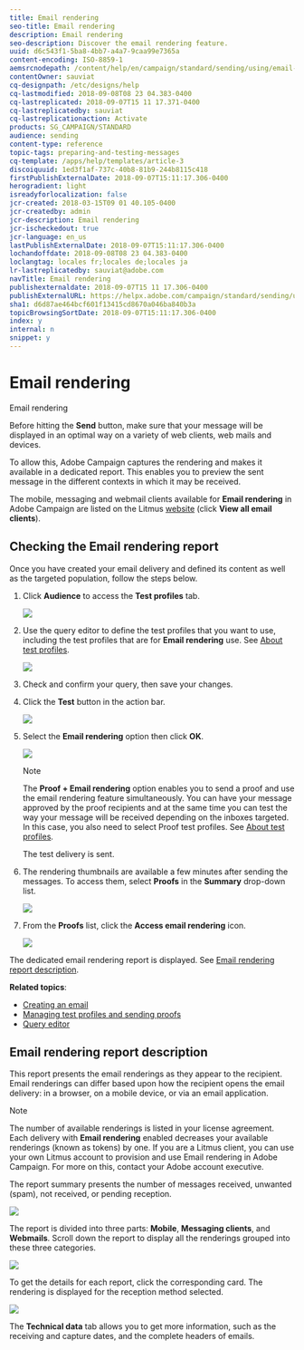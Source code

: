 ```yaml
---
title: Email rendering
seo-title: Email rendering
description: Email rendering
seo-description: Discover the email rendering feature.
uuid: d6c543f1-5ba8-4bb7-a4a7-9caa99e7365a
content-encoding: ISO-8859-1
aemsrcnodepath: /content/help/en/campaign/standard/sending/using/email-rendering
contentOwner: sauviat
cq-designpath: /etc/designs/help
cq-lastmodified: 2018-09-08T08 23 04.383-0400
cq-lastreplicated: 2018-09-07T15 11 17.371-0400
cq-lastreplicatedby: sauviat
cq-lastreplicationaction: Activate
products: SG_CAMPAIGN/STANDARD
audience: sending
content-type: reference
topic-tags: preparing-and-testing-messages
cq-template: /apps/help/templates/article-3
discoiquuid: 1ed3f1af-737c-40b8-81b9-244b8115c418
firstPublishExternalDate: 2018-09-07T15:11:17.306-0400
herogradient: light
isreadyforlocalization: false
jcr-created: 2018-03-15T09 01 40.105-0400
jcr-createdby: admin
jcr-description: Email rendering
jcr-ischeckedout: true
jcr-language: en_us
lastPublishExternalDate: 2018-09-07T15:11:17.306-0400
lochandoffdate: 2018-09-08T08 23 04.383-0400
loclangtag: locales fr;locales de;locales ja
lr-lastreplicatedby: sauviat@adobe.com
navTitle: Email rendering
publishexternaldate: 2018-09-07T15 11 17.306-0400
publishExternalURL: https://helpx.adobe.com/campaign/standard/sending/using/email-rendering.html
sha1: d6d87ae464bcf601f13415cd8670a046ba840b3a
topicBrowsingSortDate: 2018-09-07T15:11:17.306-0400
index: y
internal: n
snippet: y
---
```


# Email rendering

Email rendering

Before hitting the **Send** button, make sure that your message will be displayed in an optimal way on a variety of web clients, web mails and devices.

To allow this, Adobe Campaign captures the rendering and makes it available in a dedicated report. This enables you to preview the sent message in the different contexts in which it may be received.

The mobile, messaging and webmail clients available for **Email rendering** in Adobe Campaign are listed on the Litmus [website](https://litmus.com/email-testing) (click **View all email clients**).

## Checking the Email rendering report

Once you have created your email delivery and defined its content as well as the targeted population, follow the steps below.

1. Click **Audience** to access the **Test profiles** tab.

   ![](assets/email_rendering_05.png)

1. Use the query editor to define the test profiles that you want to use, including the test profiles that are for **Email rendering** use. See [About test profiles](../../sending/using/managing-test-profiles-and-sending-proofs.md#about-test-profiles).

   ![](assets/email_rendering_06.png)

1. Check and confirm your query, then save your changes.
1. Click the **Test** button in the action bar.

   ![](assets/email_rendering_07.png)

1. Select the **Email rendering** option then click **OK**.

   ![](assets/email_rendering_08.png)

   >[!NOTE]
   >
   >The **Proof + Email rendering** option enables you to send a proof and use the email rendering feature simultaneously. You can have your message approved by the proof recipients and at the same time you can test the way your message will be received depending on the inboxes targeted. In this case, you also need to select Proof test profiles. See [About test profiles](../../sending/using/managing-test-profiles-and-sending-proofs.md#about-test-profiles).

   The test delivery is sent.

1. The rendering thumbnails are available a few minutes after sending the messages. To access them, select **Proofs** in the **Summary** drop-down list.

   ![](assets/email_rendering_03.png)

1. From the **Proofs** list, click the **Access email rendering** icon.

   ![](assets/email_rendering_04.png)

The dedicated email rendering report is displayed. See [Email rendering report description](../../sending/using/email-rendering.md#email-rendering-report-description).

**Related topics**:

* [Creating an email](../../channels/using/creating-an-email.md)
* [Managing test profiles and sending proofs](../../sending/using/managing-test-profiles-and-sending-proofs.md)
* [Query editor](../../automating/using/editing-queries.md#about-query-editor)

## Email rendering report description

This report presents the email renderings as they appear to the recipient. Email renderings can differ based upon how the recipient opens the email delivery: in a browser, on a mobile device, or via an email application.

>[!NOTE]
>
>The number of available renderings is listed in your license agreement. Each delivery with **Email rendering** enabled decreases your available renderings (known as tokens) by one. If you are a Litmus client, you can use your own Litmus account to provision and use Email rendering in Adobe Campaign. For more on this, contact your Adobe account executive.

The report summary presents the number of messages received, unwanted (spam), not received, or pending reception.

![](assets/inbox_rendering_report.png)

The report is divided into three parts: **Mobile**, **Messaging clients**, and **Webmails**. Scroll down the report to display all the renderings grouped into these three categories.

![](assets/inbox_rendering_report_3.png)

To get the details for each report, click the corresponding card. The rendering is displayed for the reception method selected.

![](assets/inbox_rendering_report_2.png)

The **Technical data** tab allows you to get more information, such as the receiving and capture dates, and the complete headers of emails.
